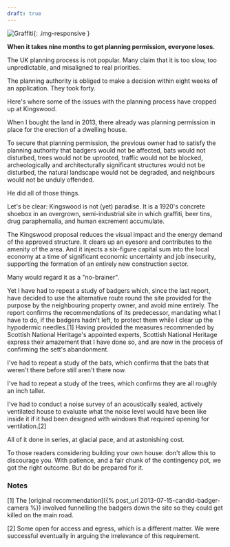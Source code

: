 ```yaml
---
draft: true
---
```


![Graffiti](/assets/graffiti.jpg){: .img-responsive }

**When it takes nine months to get planning permission, everyone loses.**

The UK planning process is not popular. Many claim that it is too slow, too unpredictable, and misaligned to real priorities.

The planning authority is obliged to make a decision within eight weeks of an application. They took forty.

Here's where some of the issues with the planning process have cropped up at Kingswood.

When I bought the land in 2013, there already was planning permission in place for the erection of a dwelling house.

To secure that planning permission, the previous owner had to satisfy the planning authority that badgers would not be affected, bats would not disturbed, trees would not be uprooted, traffic would not be blocked, archeologically and architecturally significant structures would not be disturbed, the natural landscape would not be degraded, and neighbours would not be unduly offended.

He did all of those things.

Let's be clear: Kingswood is not (yet) paradise. It is a 1920's concrete shoebox in an overgrown, semi-industrial site in which graffiti, beer tins, drug paraphernalia, and human excrement  accumulate.

The Kingswood proposal reduces the visual impact and the energy demand of the approved structure. It clears up an eyesore and contributes to the amenity of the area. And it injects a six-figure capital sum into the local economy at a time of significant economic uncertainty and job insecurity, supporting the formation of an entirely new construction sector.

Many would regard it as a "no-brainer".

Yet I have had to repeat a study of badgers which, since the last report, have decided to use the alternative route round the site provided for the purpose by the neighbouring property owner, and avoid mine entirely. The report confirms the recommendations of its predecessor, mandating what I have to do, if the badgers hadn't left, to protect them while I clear up the hypodermic needles.[1] Having provided the measures recommended by Scottish National Heritage's appointed experts, Scottish National Heritage express their amazement that I have done so, and are now in the process of confirming the sett's abandonment.

I've had to repeat a study of the bats, which confirms that the bats that weren't there before still aren't there now.

I've had to repeat a study of the trees, which confirms they are all roughly an inch taller.

I've had to conduct a noise survey of an acoustically sealed, actively ventilated house to evaluate what the noise level would have been like inside it if it had been designed with  windows that required opening for ventilation.[2]

All of it done in series, at glacial pace, and at astonishing cost.

To those readers considering building your own house: don't allow this to discourage you. With patience, and a fair chunk of the contingency pot, we got the right outcome. But do be prepared for it.

### Notes
[1] The [original recommendation]({% post_url 2013-07-15-candid-badger-camera %}) involved funnelling the badgers down the site so they could get killed on the main road.

[2] Some open for access and egress, which is a different matter. We were successful eventually in arguing the irrelevance of this requirement.
